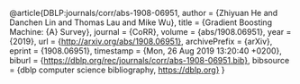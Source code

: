 @article{DBLP:journals/corr/abs-1908-06951,
  author    = {Zhiyuan He and
               Danchen Lin and
               Thomas Lau and
               Mike Wu},
  title     = {Gradient Boosting Machine: {A} Survey},
  journal   = {CoRR},
  volume    = {abs/1908.06951},
  year      = {2019},
  url       = {http://arxiv.org/abs/1908.06951},
  archivePrefix = {arXiv},
  eprint    = {1908.06951},
  timestamp = {Mon, 26 Aug 2019 13:20:40 +0200},
  biburl    = {https://dblp.org/rec/journals/corr/abs-1908-06951.bib},
  bibsource = {dblp computer science bibliography, https://dblp.org}
}
